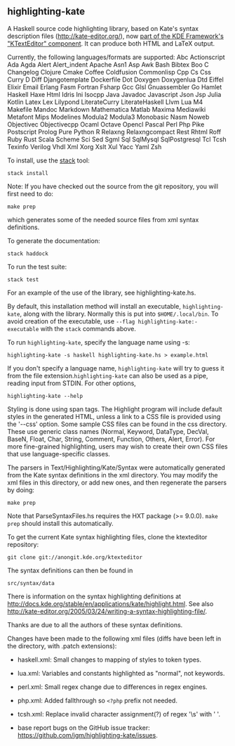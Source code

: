 highlighting-kate
-----------------

A Haskell source code highlighting library, based
on Kate's syntax description files (http://kate-editor.org/),
now [part of the KDE Framework's "KTextEditor" component](http://kate-editor.org/2013/11/11/kate-on-5-the-future-of-ktexteditor-and-kate-part/).
It can produce both HTML and LaTeX output.

Currently, the following languages/formats are supported:
Abc Actionscript Ada Agda Alert Alert_indent Apache Asn1 Asp Awk
Bash Bibtex Boo C Changelog Clojure Cmake Coffee Coldfusion
Commonlisp Cpp Cs Css Curry D Diff Djangotemplate Dockerfile Dot
Doxygen Doxygenlua Dtd Eiffel Elixir Email Erlang Fasm Fortran
Fsharp Gcc Glsl Gnuassembler Go Hamlet Haskell Haxe Html Idris
Ini Isocpp Java Javadoc Javascript Json Jsp Julia Kotlin Latex
Lex Lilypond LiterateCurry LiterateHaskell Llvm Lua M4 Makefile
Mandoc Markdown Mathematica Matlab Maxima Mediawiki Metafont
Mips Modelines Modula2 Modula3 Monobasic Nasm Noweb Objectivec
Objectivecpp Ocaml Octave Opencl Pascal Perl Php Pike Postscript
Prolog Pure Python R Relaxng Relaxngcompact Rest Rhtml Roff Ruby
Rust Scala Scheme Sci Sed Sgml Sql SqlMysql SqlPostgresql Tcl
Tcsh Texinfo Verilog Vhdl Xml Xorg Xslt Xul Yacc Yaml Zsh

To install, use the [stack] tool:

    stack install

[stack]:  http://docs.haskellstack.org/en/stable/README/

Note:  If you have checked out the source from the git repository,
you will first need to do:

    make prep

which generates some of the needed source files from xml syntax
definitions.

To generate the documentation:

    stack haddock

To run the test suite:

    stack test

For an example of the use of the library, see highlighting-kate.hs.

By default, this installation method will install an executable,
`highlighting-kate`, along with the library.  Normally this is
put into `$HOME/.local/bin`.  To avoid creation of the
executable, use `--flag highlighting-kate:-executable` with the
`stack` commands above.

To run `highlighting-kate`, specify the language name using -s:

    highlighting-kate -s haskell highlighting-kate.hs > example.html

If you don't specify a language name, `highlighting-kate` will try to guess it
from the file extension.`highlighting-kate` can also be used as a pipe,
reading input from STDIN.  For other options,

    highlighting-kate --help

Styling is done using span tags.  The Highlight program will include
default styles in the generated HTML, unless a link to a CSS file is
provided using the '--css' option. Some sample CSS files can be found
in the css directory. These use generic class names (Normal, Keyword,
DataType, DecVal, BaseN, Float, Char, String, Comment, Function, Others,
Alert, Error). For more fine-grained highlighting, users may wish to
create their own CSS files that use language-specific classes.

The parsers in Text/Highlighting/Kate/Syntax were automatically generated
from the Kate syntax definitions in the xml directory. You may modify
the xml files in this directory, or add new ones, and then regenerate
the parsers by doing:

    make prep

Note that ParseSyntaxFiles.hs requires the HXT package (>= 9.0.0).
`make prep` should install this automatically.

To get the current Kate syntax highlighting files, clone the ktexteditor
repository:

    git clone git://anongit.kde.org/ktexteditor

The syntax definitions can then be found in

    src/syntax/data

There is information on the syntax highlighting definitions at
<http://docs.kde.org/stable/en/applications/kate/highlight.html>.  See also
<http://kate-editor.org/2005/03/24/writing-a-syntax-highlighting-file/>.

Thanks are due to all the authors of these syntax definitions.

Changes have been made to the following xml files (diffs have
been left in the directory, with .patch extensions):

- haskell.xml: Small changes to mapping of styles to token types.
- lua.xml:  Variables and constants highlighted as "normal", not keywords.
- perl.xml:  Small regex change due to differences in regex engines.
- php.xml:  Added fallthrough so `<?php` prefix not needed.
- tcsh.xml: Replace invalid character assignment(?) of regex '\s' with ' '.

- base report bugs on the GitHub issue tracker:
<https://github.com/jgm/highlighting-kate/issues>.


